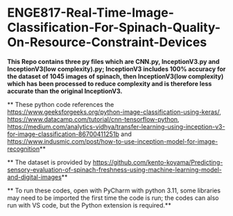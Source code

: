 # ENGE817-Real-Time-Image-Classification-For-Spinach-Quality-On-Resource-Constraint-Devices
**This Repo contains three py files which are CNN.py, InceptionV3.py and  InceptionV3(low complexity).py; InceptionV3 includes 100% accuracy for the dataset of 1045 images of spinach, then InceptionV3(low complexity) which has been processed to reduce complexity and is therefore less accurate than the original InceptionV3.**

** These python code references the https://www.geeksforgeeks.org/python-image-classification-using-keras/, https://www.datacamp.com/tutorial/cnn-tensorflow-python, https://medium.com/analytics-vidhya/transfer-learning-using-inception-v3-for-image-classification-86700411251b and https://www.indusmic.com/post/how-to-use-inception-model-for-image-recognition**

** The dataset is provided by https://github.com/kento-koyama/Predicting-sensory-evaluation-of-spinach-freshness-using-machine-learning-model-and-digital-images**

** To run these codes, open with PyCharm with python 3.11,  some libraries may need to be imported the first time the code is run; the codes can also run with VS code, but the Python
 extension is required.**
